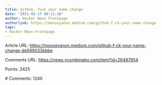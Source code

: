 ```yaml
---
title: GitHub, fuck your name change
date: "2021-03-17 08:11:38"
author: Hacker News Frontpage
authorlink: https://mooseyanon.medium.com/github-f-ck-your-name-change-de599033bbbe
tags:
- Hacker-News-Frontpage
---
```


<p>Article URL: <a href="https://mooseyanon.medium.com/github-f-ck-your-name-change-de599033bbbe">https://mooseyanon.medium.com/github-f-ck-your-name-change-de599033bbbe</a></p>
<p>Comments URL: <a href="https://news.ycombinator.com/item?id=26487854">https://news.ycombinator.com/item?id=26487854</a></p>
<p>Points: 2425</p>
<p># Comments: 1240</p>
